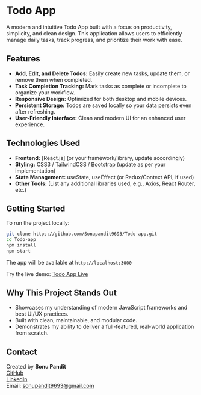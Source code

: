 # Todo App

A modern and intuitive Todo App built with a focus on productivity, simplicity, and clean design. This application allows users to efficiently manage daily tasks, track progress, and prioritize their work with ease.

## Features

- **Add, Edit, and Delete Todos:** Easily create new tasks, update them, or remove them when completed.
- **Task Completion Tracking:** Mark tasks as complete or incomplete to organize your workflow.
- **Responsive Design:** Optimized for both desktop and mobile devices.
- **Persistent Storage:** Todos are saved locally so your data persists even after refreshing.
- **User-Friendly Interface:** Clean and modern UI for an enhanced user experience.

## Technologies Used

- **Frontend:** [React.js] (or your framework/library, update accordingly)
- **Styling:** CSS3 / TailwindCSS / Bootstrap (update as per your implementation)
- **State Management:** useState, useEffect (or Redux/Context API, if used)
- **Other Tools:** (List any additional libraries used, e.g., Axios, React Router, etc.)

## Getting Started

To run the project locally:

```bash
git clone https://github.com/Sonupandit9693/Todo-app.git
cd Todo-app
npm install
npm start
```

The app will be available at `http://localhost:3000`

Try the live demo: [Todo App Live](https://646f153fa13e221be397ec63--lucent-vacherin-7acead.netlify.app/) <!-- Update with your deployed app URL -->

## Why This Project Stands Out

- Showcases my understanding of modern JavaScript frameworks and best UI/UX practices.
- Built with clean, maintainable, and modular code.
- Demonstrates my ability to deliver a full-featured, real-world application from scratch.

## Contact

Created by **Sonu Pandit**  
[GitHub](https://github.com/Sonupandit9693)  
[LinkedIn](https://www.linkedin.com/in/sonupandit9693)  
Email: sonupandit9693@gmail.com
